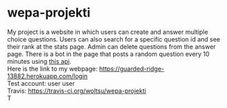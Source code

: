 # wepa-projekti
My project is a website in which users can create and answer multiple choice questions. Users can also search for a specific question id and see their rank at the stats page. Admin can delete questions from the answer page. There is a bot in the page that posts a random question every 10 minutes using [this api](https://opentdb.com/api_config.php).  
Here is the link to my webpage: https://guarded-ridge-13882.herokuapp.com/login  
Test account: user user  
Travis: https://travis-ci.org/woltsu/wepa-projekti  
T
